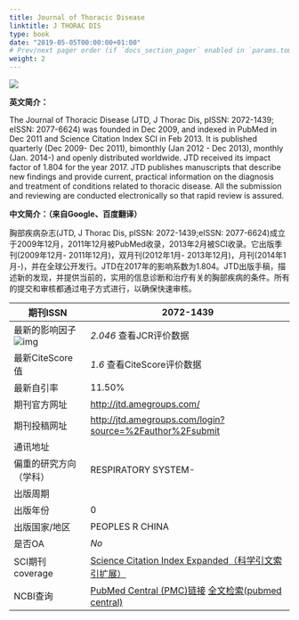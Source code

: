```yaml
---
title: Journal of Thoracic Disease
linktitle: J THORAC DIS
type: book
date: "2019-05-05T00:00:00+01:00"
# Prev/next pager order (if `docs_section_pager` enabled in `params.toml`)
weight: 2
---
```

![](https://i.loli.net/2021/03/13/G9wDHm6fevCpskS.jpg)

**英文简介：**

The Journal of Thoracic Disease (JTD, J Thorac Dis, pISSN: 2072-1439; eISSN: 2077-6624) was founded in Dec 2009, and indexed in PubMed in Dec 2011 and Science Citation Index SCI in Feb 2013. It is published quarterly (Dec 2009- Dec 2011), bimonthly (Jan 2012 - Dec 2013), monthly (Jan. 2014-) and openly distributed worldwide. JTD received its impact factor of 1.804 for the year 2017. JTD publishes manuscripts that describe new findings and provide current, practical information on the diagnosis and treatment of conditions related to thoracic disease. All the submission and reviewing are conducted electronically so that rapid review is assured.

**中文简介：（来自Google、百度翻译）**

胸部疾病杂志(JTD, J Thorac Dis, pISSN: 2072-1439;eISSN: 2077-6624)成立于2009年12月，2011年12月被PubMed收录，2013年2月被SCI收录。它出版季刊(2009年12月- 2011年12月)，双月刊(2012年1月- 2013年12月)，月刊(2014年1月-)，并在全球公开发行。JTD在2017年的影响系数为1.804。JTD出版手稿，描述新的发现，并提供当前的，实用的信息诊断和治疗有关的胸部疾病的条件。所有的提交和审核都通过电子方式进行，以确保快速审核。

| 期刊ISSN                                                     | 2072-1439                                                    |
| ------------------------------------------------------------ | ------------------------------------------------------------ |
| 最新的影响因子![img](https://www.shengsci.com/static/index/images/latest.png) | *2.046* 查看JCR评价数据                                      |
| 最新CiteScore值                                              | *1.6* 查看CiteScore评价数据                                  |
| 最新自引率                                                   | 11.50%                                                       |
| 期刊官方网址                                                 | http://jtd.amegroups.com/                                    |
| 期刊投稿网址                                                 | http://jtd.amegroups.com/login?source=%2Fauthor%2Fsubmit     |
| 通讯地址                                                     |                                                              |
| 偏重的研究方向（学科）                                       | RESPIRATORY SYSTEM-                                          |
| 出版周期                                                     |                                                              |
| 出版年份                                                     | 0                                                            |
| 出版国家/地区                                                | PEOPLES R CHINA                                              |
| 是否OA                                                       | *No*                                                         |
| SCI期刊coverage                                              | [Science Citation Index Expanded（科学引文索引扩展）](http://mjl.clarivate.com/cgi-bin/jrnlst/jlresults.cgi?PC=D&ISSN=2072-1439) |
| NCBI查询                                                     | [PubMed Central (PMC)链接](http://www.ncbi.nlm.nih.gov/nlmcatalog?term=2072-1439[ISSN]) [全文检索(pubmed central)](http://www.ncbi.nlm.nih.gov/pmc?term=2072-1439) |